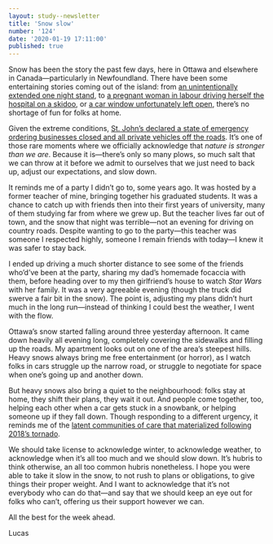 ```yaml
---
layout: study--newsletter
title: 'Snow slow'
number: '124'
date: '2020-01-19 17:11:00'
published: true
---
```


Snow has been the story the past few days, here in Ottawa and elsewhere in Canada—particularly in Newfoundland. There have been some entertaining stories coming out of the island: from [an unintentionally extended one night stand](https://twitter.com/NurseyShift/status/1218193663072907265), to [a pregnant woman in labour driving herself the hospital on a skidoo](https://twitter.com/markcritch/status/1218298569184153601), or [a car window unfortunately left open](https://twitter.com/kscSharpe/status/1218582844886392834), there’s no shortage of fun for folks at home.

Given the extreme conditions, [St. John’s declared a state of emergency ordering businesses closed and all private vehicles off the roads](http://www.stjohns.ca/media-release/state-emergency-declared). It’s one of those rare moments where we officially acknowledge that _nature is stronger than we are_. Because it is—there’s only so many plows, so much salt that we can throw at it before we admit to ourselves that we just need to back up, adjust our expectations, and slow down.

It reminds me of a party I didn’t go to, some years ago. It was hosted by a former teacher of mine, bringing together his graduated students. It was a chance to catch up with friends then into their first years of university, many of them studying far from where we grew up. But the teacher lives far out of town, and the snow that night was terrible—not an evening for driving on country roads. Despite wanting to go to the party—this teacher was someone I respected highly, someone I remain friends with today—I knew it was safer to stay back. 

I ended up driving a much shorter distance to see some of the friends who’d’ve been at the party, sharing my dad’s homemade focaccia with them, before heading over to my then girlfriend’s house to watch _Star Wars_ with her family. It was a very agreeable evening (though the truck did swerve a fair bit in the snow). The point is, adjusting my plans didn’t hurt much in the long run—instead of thinking I could best the weather, I went with the flow.

Ottawa’s snow started falling around three yesterday afternoon. It came down heavily all evening long, completely covering the sidewalks and filling up the roads. My apartment looks out on one of the area’s steepest hills. Heavy snows always bring me free entertainment (or horror), as I watch folks in cars struggle up the narrow road, or struggle to negotiate for space when one’s going up and another down.

But heavy snows also bring a quiet to the neighbourhood: folks stay at home, they shift their plans, they wait it out. And people come together, too, helping each other when a car gets stuck in a snowbank, or helping someone up if they fall down. Though responding to a different urgency, it reminds me of the [latent communities of care that materialized following 2018’s tornado](https://lucascherkewski.com/hit-and-miss/55-communities-of-care/).

We should take license to acknowledge winter, to acknowledge weather, to acknowledge when it’s all too much and we should slow down. It’s hubris to think otherwise, an all too common hubris nonetheless. I hope you were able to take it slow in the snow, to not rush to plans or obligations, to give things their proper weight. And I want to acknowledge that it’s not everybody who can do that—and say that we should keep an eye out for folks who can’t, offering us their support however we can.

All the best for the week ahead.

Lucas